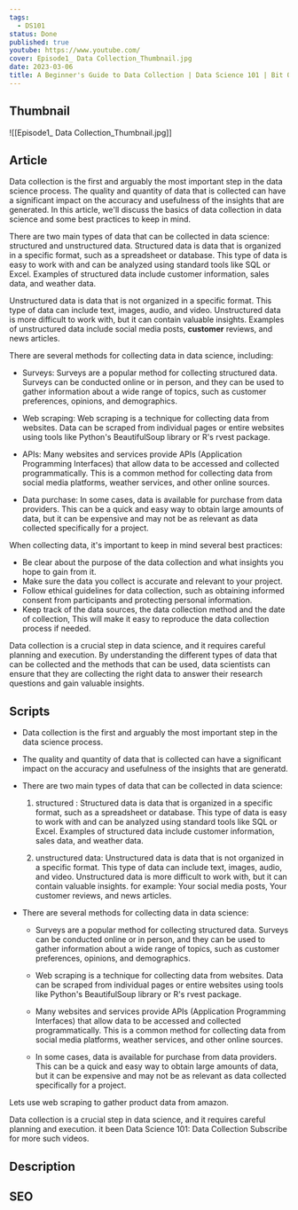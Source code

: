 ```yaml
---
tags:
  - DS101
status: Done
published: true
youtube: https://www.youtube.com/
cover: Episode1_ Data Collection_Thumbnail.jpg
date: 2023-03-06
title: A Beginner's Guide to Data Collection | Data Science 101 | Bit Of Code
---
```

## Thumbnail
![[Episode1_ Data Collection_Thumbnail.jpg]]

## Article
Data collection is the first and arguably the most important step in the data science process. The quality and quantity of data that is collected can have a significant impact on the accuracy and usefulness of the insights that are generated. In this article, we'll discuss the basics of data collection in data science and some best practices to keep in mind.

There are two main types of data that can be collected in data science: structured and unstructured data. Structured data is data that is organized in a specific format, such as a spreadsheet or database. This type of data is easy to work with and can be analyzed using standard tools like SQL or Excel. Examples of structured data include customer information, sales data, and weather data.

Unstructured data is data that is not organized in a specific format. This type of data can include text, images, audio, and video. Unstructured data is more difficult to work with, but it can contain valuable insights. Examples of unstructured data include social media posts, **customer** reviews, and news articles.

There are several methods for collecting data in data science, including:

-   Surveys: Surveys are a popular method for collecting structured data. Surveys can be conducted online or in person, and they can be used to gather information about a wide range of topics, such as customer preferences, opinions, and demographics.
    
-   Web scraping: Web scraping is a technique for collecting data from websites. Data can be scraped from individual pages or entire websites using tools like Python's BeautifulSoup library or R's rvest package.
    
-   APIs: Many websites and services provide APIs (Application Programming Interfaces) that allow data to be accessed and collected programmatically. This is a common method for collecting data from social media platforms, weather services, and other online sources.
    
-   Data purchase: In some cases, data is available for purchase from data providers. This can be a quick and easy way to obtain large amounts of data, but it can be expensive and may not be as relevant as data collected specifically for a project.
    

When collecting data, it's important to keep in mind several best practices:

-   Be clear about the purpose of the data collection and what insights you hope to gain from it.
-   Make sure the data you collect is accurate and relevant to your project.
-   Follow ethical guidelines for data collection, such as obtaining informed consent from participants and protecting personal information.
-   Keep track of the data sources, the data collection method and the date of collection, This will make it easy to reproduce the data collection process if needed.

Data collection is a crucial step in data science, and it requires careful planning and execution. By understanding the different types of data that can be collected and the methods that can be used, data scientists can ensure that they are collecting the right data to answer their research questions and gain valuable insights.

## Scripts
- Data collection is the first and arguably the most important step in the data science process.
- The quality and quantity of data that is collected can have a significant impact on the accuracy and usefulness of the insights that are generatd.
- There are two main types of data that can be collected in data science: 
	1. structured : Structured data is data that is organized in a specific format, such as a spreadsheet or database. This type of data is easy to work with and can be analyzed using standard tools like SQL or Excel. Examples of structured data include customer information, sales data, and weather data.

	2. unstructured data: Unstructured data is data that is not organized in a specific format. This type of data can include text, images, audio, and video. Unstructured data is more difficult to work with, but it can contain valuable insights. for example: Your social media posts, Your customer reviews, and news articles.

- There are several methods for collecting data in data science: 
	-   Surveys are a popular method for collecting structured data.  Surveys can be conducted online or in person, and they can be used to gather information about a wide range of topics, such as customer preferences, opinions, and demographics.
    
	-   Web scraping is a technique for collecting data from websites. Data can be scraped from individual pages or entire websites using tools like Python's BeautifulSoup library or R's rvest package.
	    
	-   Many websites and services provide APIs (Application Programming Interfaces) that allow data to be accessed and collected programmatically. This is a common method for collecting data from social media platforms, weather services, and other online sources.
	    
	-   In some cases, data is available for purchase from data providers. This can be a quick and easy way to obtain large amounts of data, but it can be expensive and may not be as relevant as data collected specifically for a project.

Lets use web scraping to gather product data from amazon.


Data collection is a crucial step in data science, and it requires careful planning and execution. 
it been Data Science 101: Data Collection Subscribe for more such videos.


## Description


## SEO


